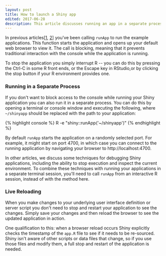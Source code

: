 ```yaml
---
layout: post
title: How to launch a Shiny app
edited: 2017-06-28
description: This article discusses running an app in a separate process and live reloading of apps.
---
```


In previous articles[[1](/articles/basics.html), [2](/articles/build.html)] you've been calling `runApp` to run the example applications. This function starts the application and opens up your default web browser to view it. The call is blocking, meaning that it prevents traditional interaction with the console while the application is running.

To stop the application you simply interrupt R -- you can do this by pressing the Ctrl-C in some R front ends, or the Escape key in RStudio,or by clicking the stop button if your R environment provides one.

### Running in a Separate Process

If you don't want to block access to the console while running your Shiny application you can also run it in a separate process. You can do this by opening a terminal or console window and executing the following, where `~/shinyapp` should be replaced with the path to your application:

{% highlight console %}
R -e "shiny::runApp('~/shinyapp')"
{% endhighlight %}

By default `runApp` starts the application on a randomly selected port. For example, it might start on port 4700, in which case you can connect to the running application by navigating your browser to http://localhost:4700.

In other articles, we discuss some techniques for debugging Shiny applications, including the ability to stop execution and inspect the current environment. To combine these techniques with running your applications in a separate terminal session, you'll need to call `runApp` from an interactive R session, instead of with the method here.

### Live Reloading

When you make changes to your underlying user interface definition or server script you don't need to stop and restart your application to see the changes. Simply save your changes and then reload the browser to see the updated application in action.

One qualification to this: when a browser reload occurs Shiny explicitly checks the timestamp of the `app.R` file to see if it needs to be re-sourced. Shiny isn't aware of other scripts or data files that change, so if you use those files and modify them, a full stop and restart of the application is needed.
